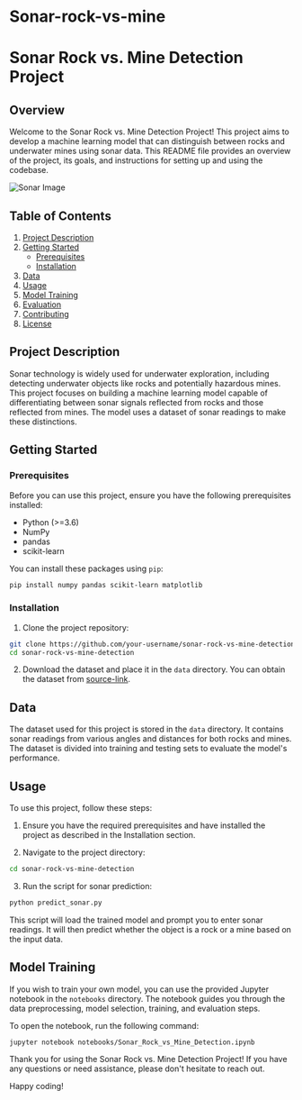 # Sonar-rock-vs-mine
# Sonar Rock vs. Mine Detection Project

## Overview

Welcome to the Sonar Rock vs. Mine Detection Project! This project aims to develop a machine learning model that can distinguish between rocks and underwater mines using sonar data. This README file provides an overview of the project, its goals, and instructions for setting up and using the codebase.

![Sonar Image](sonar_image.jpg)

## Table of Contents

1. [Project Description](#project-description)
2. [Getting Started](#getting-started)
    - [Prerequisites](#prerequisites)
    - [Installation](#installation)
3. [Data](#data)
4. [Usage](#usage)
5. [Model Training](#model-training)
6. [Evaluation](#evaluation)
7. [Contributing](#contributing)
8. [License](#license)

## Project Description

Sonar technology is widely used for underwater exploration, including detecting underwater objects like rocks and potentially hazardous mines. This project focuses on building a machine learning model capable of differentiating between sonar signals reflected from rocks and those reflected from mines. The model uses a dataset of sonar readings to make these distinctions.

## Getting Started

### Prerequisites

Before you can use this project, ensure you have the following prerequisites installed:

- Python (>=3.6)
- NumPy
- pandas
- scikit-learn


You can install these packages using `pip`:

```bash
pip install numpy pandas scikit-learn matplotlib
```

### Installation

1. Clone the project repository:

```bash
git clone https://github.com/your-username/sonar-rock-vs-mine-detection.git
cd sonar-rock-vs-mine-detection
```

2. Download the dataset and place it in the `data` directory. You can obtain the dataset from [source-link](insert-source-link-here).

## Data

The dataset used for this project is stored in the `data` directory. It contains sonar readings from various angles and distances for both rocks and mines. The dataset is divided into training and testing sets to evaluate the model's performance.

## Usage

To use this project, follow these steps:

1. Ensure you have the required prerequisites and have installed the project as described in the Installation section.

2. Navigate to the project directory:

```bash
cd sonar-rock-vs-mine-detection
```

3. Run the script for sonar prediction:

```bash
python predict_sonar.py
```

This script will load the trained model and prompt you to enter sonar readings. It will then predict whether the object is a rock or a mine based on the input data.

## Model Training

If you wish to train your own model, you can use the provided Jupyter notebook in the `notebooks` directory. The notebook guides you through the data preprocessing, model selection, training, and evaluation steps.

To open the notebook, run the following command:

```bash
jupyter notebook notebooks/Sonar_Rock_vs_Mine_Detection.ipynb
```

Thank you for using the Sonar Rock vs. Mine Detection Project! If you have any questions or need assistance, please don't hesitate to reach out.

Happy coding!
